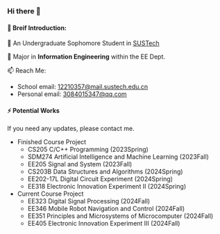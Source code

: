 ### Hi there 👋

#### 🌱 Breif Introduction:

🏫 An Undergraduate Sophomore Student in [SUSTech](https://www.sustech.edu.cn/)

📖 Major in **Information Engineering** within the EE Dept.

📫 Reach Me:
* School email: 12210357@mail.sustech.edu.cn
* Personal email: 3084015347@qq.com

#### ⚡️ Potential Works
If you need any updates, please contact me.

* Finished Course Project
  *  CS205 C/C++ Programming (2023Spring)
  *  SDM274 Artificial Intelligence and Machine Learning (2023Fall)
  *  EE205 Signal and System (2023Fall)
  *  CS203B Data Structures and Algorithms (2024Spring)
  *  EE202-17L Digital Circuit Experiment (2024Spring)
  *  EE318 Electronic Innovation Experiment II (2024Spring)
* Current Course Project
  *  EE323 Digital Signal Processing (2024Fall)
  *  EE346 Mobile Robot Navigation and Control (2024Fall)
  *  EE351 Principles and Microsystems of Microcomputer (2024Fall)
  *  EE405 Electronic Innovation Experiment III (2024Fall)
 
<!--
**JingjunXu/JingjunXu** is a ✨ _special_ ✨ repository because its `README.md` (this file) appears on your GitHub profile.

Here are some ideas to get you started:

- 🔭 I’m currently working on ...
- 🌱 I’m currently learning ...
- 👯 I’m looking to collaborate on ...
- 🤔 I’m looking for help with ...
- 💬 Ask me about ...
- 📫 How to reach me: ...
- 😄 Pronouns: ...
- ⚡ Fun fact: ...
-->

